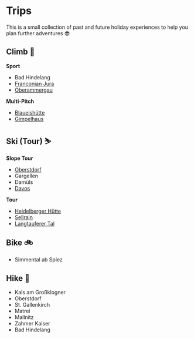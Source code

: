 # Trips

This is a small collection of past and future holiday experiences to help you plan further adventures 😎

## Climb 🧗

**Sport**

- Bad Hindelang
- [Franconian Jura](trips/2024_05_01_frankenjura.md)
- [Oberammergau](trips/2024_06_20_oberammergau.md)

**Multi-Pitch**

- [Blaueishütte](trips/2021_00_00_blaueishuette.md)
- [Gimpelhaus](trips/2024_06_23_gimpelhaus.md)

## Ski (Tour) ⛷

**Slope Tour**

- [Oberstdorf](trips/2022_2023_oberstdorf.md)
- Gargellen
- Damüls
- [Davos](trips/2023_12_17_davos.md)

**Tour**

- [Heidelberger Hütte](trips/2023_12_26_heidelberger_huette.md)
- [Sellrain](trips/2024_03_02_sellrain.md)
- [Langtauferer Tal](trips/2024_03_23_langtauferer_tal.md)

## Bike 🚲

- Simmental ab Spiez

## Hike 🥾

- Kals am Großklogner
- Oberstdorf
- St. Gallenkirch
- Matrei
- Mallnitz
- Zahmer Kaiser
- Bad Hindelang
